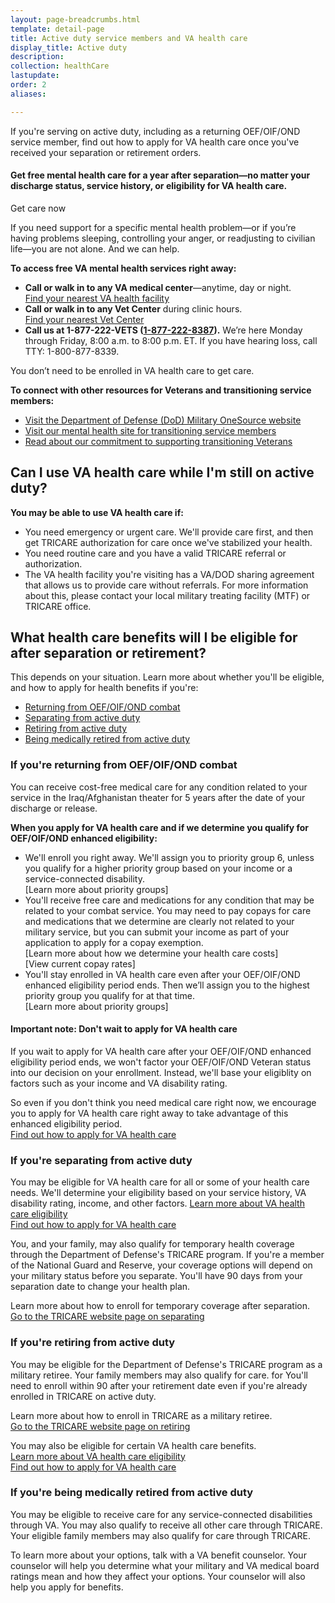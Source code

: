 ```yaml
---
layout: page-breadcrumbs.html
template: detail-page
title: Active duty service members and VA health care
display_title: Active duty
description: 
collection: healthCare
lastupdate: 
order: 2
aliases:

---
```


<div class="va-introtext">

If you're serving on active duty, including as a returning OEF/OIF/OND service member, find out how to apply for VA health care once you've received your separation or retirement orders.

</div>

<div class="usa-alert usa-alert-info">
<div class="usa-alert-body">
<h4 class="usa-alert-heading">Get free mental health care for a year after separation—no matter your discharge status, service history, or eligibility for VA health care.</h4>
<a id="mental-health-expander-link">Get care now</a>
<div id="mental-health-expander-content" class="expander-content expander-content-closed">
<div class="expander-content-inner usa-alert-text vads-u-margin-top--1p5">

If you need support for a specific mental health problem—or if you’re having problems sleeping, controlling your anger, or readjusting to civilian life—you are not alone. And we can help.

**To access free VA mental health services right away:**
- **Call or walk in to any VA medical center**—anytime, day or night. <br>
<a href="https://www.va.gov/find-locations/?zoomLevel=4&page=1&address=&facilityType=health&serviceType">Find your nearest VA health facility</a>
- **Call or walk in to any Vet Center** during clinic hours. <br>
<a href="https://www.va.gov/find-locations/?zoomLevel=4&page=1&address=&facilityType=health&serviceType">Find your nearest Vet Center</a>
- **Call us at 1-877-222-VETS (<a href="tel:+18772228387">1-877-222-8387</a>).** We’re here Monday through Friday, 8:00 a.m. to 8:00 p.m. ET. If you have hearing loss, call TTY: 1-800-877-8339.

You don’t need to be enrolled in VA health care to get care.

**To connect with other resources for Veterans and transitioning service members:**
- <a href="https://www.militaryonesource.mil/">Visit the Department of Defense (DoD) Military OneSource website</a>
- <a href="https://www.mentalhealth.va.gov/transitioning-service/programs.asp">Visit our mental health site for transitioning service members</a>
- <a href="https://www.whitehouse.gov/presidential-actions/presidential-executive-order-supporting-veterans-transition-uniformed-service-civilian-life/">Read about our commitment to supporting transitioning Veterans</a>

</div>
</div>
</div>
</div>

## Can I use VA health care while I'm still on active duty?

<b>You may be able to use VA health care if:</b>

- You need emergency or urgent care. We'll provide care first, and then get TRICARE authorization for care once we've stabilized your health. <br>
- You need routine care and you have a valid TRICARE referral or authorization.
- The VA health facility you're visiting has a VA/DOD sharing agreement that allows us to provide care without referrals. For more information about this, please contact your local military treating facility (MTF) or TRICARE office.

## What health care benefits will I be eligible for after separation or retirement?

This depends on your situation. Learn more about whether you'll be eligible, and how to apply for health benefits if you're:
- [Returning from OEF/OIF/OND combat](#oef-oif-ond)
- [Separating from active duty](#separating)
- [Retiring from active duty](#retiring)
- [Being medically retired from active duty](#medically-retired)

<span id="oef-oif-ond"></span>

### If you're returning from OEF/OIF/OND combat

You can receive cost-free medical care for any condition related to your service in the Iraq/Afghanistan theater for 5 years after the date of your discharge or release.

<b>When you apply for VA health care and if we determine you qualify for OEF/OIF/OND enhanced eligibility:</b>
- We'll enroll you right away. We'll assign you to priority group 6, unless you qualify for a higher priority group based on your income or a service-connected disability. <br>
[Learn more about priority groups]
- You'll receive free care and medications for any condition that may be related to your combat service. You may need to pay copays for care and medications that we determine are clearly not related to your military service, but you can submit your income as part of your application to apply for a copay exemption. <br>
[Learn more about how we determine your health care costs] <br>
[View current copay rates]
- You'll stay enrolled in VA health care even after your OEF/OIF/OND enhanced eligibility period ends. Then we’ll assign you to the highest priority group you qualify for at that time. <br>
[Learn more about priority groups]

#### Important note: Don't wait to apply for VA health care

If you wait to apply for VA health care after your OEF/OIF/OND enhanced eligibility period ends, we won't factor your OEF/OIF/OND Veteran status into our decision on your enrollment. Instead, we'll base your eligiblity on factors such as your income and VA disability rating.

So even if you don't think you need medical care right now, we encourage you to apply for VA health care right away to take advantage of this enhanced eligibility period. <br>
[Find out how to apply for VA health care](/health-care/apply)

<span id="separating"></span>

### If you're separating from active duty

You may be eligible for VA health care for all or some of your health care needs. We'll determine your eligibility based on your service history, VA disability rating, income, and other factors. 
[Learn more about VA health care eligibility](/health-care/eligibility) <br>
[Find out how to apply for VA health care](/health-care/apply)

You, and your family, may also qualify for temporary health coverage through the Department of Defense's TRICARE program. If you're a member of the National Guard and Reserve, your coverage options will depend on your military status before you separate. You'll have 90 days from your separation date to change your health plan.

Learn more about how to enroll for temporary coverage after separation. <br>
[Go to the TRICARE website page on separating](https://tricare.mil/LifeEvents/Separating)

<span id="retiring"></span>

### If you're retiring from active duty

You may be eligible for the Department of Defense's TRICARE program as a military retiree. Your family members may also qualify for care. for You'll need to enroll within 90 after your retirement date even if you're already enrolled in TRICARE on active duty.

Learn more about how to enroll in TRICARE as a military retiree. <br>
[Go to the TRICARE website page on retiring](https://tricare.mil/LifeEvents/Retiring)

You may also be eligible for certain VA health care benefits. <br>
[Learn more about VA health care eligibility](/health-care/eligibility) <br>
[Find out how to apply for VA health care](/health-care/apply)

<span id="medically-retired"></span>
### If you're being medically retired from active duty

You may be eligible to receive care for any service-connected disabilities through VA. You may also qualify to receive all other care through TRICARE. Your eligible family members may also qualify for care through TRICARE. 

To learn more about your options, talk with a VA benefit counselor. Your counselor will help you determine what your military and VA medical board ratings mean and how they affect your options. Your counselor will also help you apply for benefits.

<script type="text/javascript">
  // Toggle the expandable crisis info
  document.getElementById('crisis-expander-link')
    .addEventListener('click', function () {
      document.getElementById('crisis-expander-content').classList.toggle('expander-content-closed');
    });
</script>
